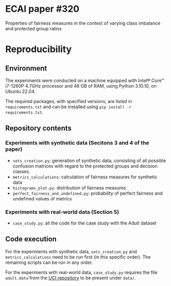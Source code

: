 # ECAI paper #320

Properties of fairness measures in the context of varying class imbalance and protected group ratios

# Reproducibility

## Environment

The experiments were conducted on a machine equipped with Intel® Core™ i7-1260P 4.7GHz processor
and 48 GB of RAM, using Python 3.10.10, on Ubuntu 22.04.

The required packages, with specified versions, are listed in `requirements.txt`
and can be installed using `pip install -r requirements.txt`.

## Repository contents

### Experiments with synthetic data (Secitons 3 and 4 of the paper)

- `sets_creation.py`: generation of synthetic data, consisting of all possible confusion matrices with regard to
    the protected groups and decision classes.
- `metrics_calculations`: calculation of fairness measures for synthetic data
- `histograms_plot.py`: distribution of fairness measures
- `perfect_fairness_and_undefined.py`: probability of perfect fairness and undefined values of metrics

### Experiments with real-world data (Section 5)

- `case_study.py`: all the code for the case study with the Adult dataset

## Code execution

For the experiments with synthetic data, `sets_creation.py` and `metrics_calculations` need to be run first
(in this specific order). The remaining scripts can be run in any order.

For the experiments with real-world data, `case_study.py` requires the file `adult.data` from the
[UCI repository](https://archive.ics.uci.edu/ml/machine-learning-databases/adult/) to be present under `data/`.
